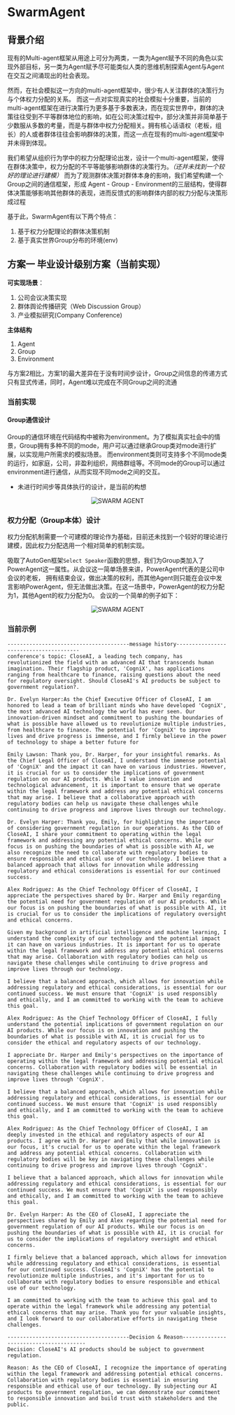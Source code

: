# SwarmAgent
## 背景介绍
现有的Multi-agent框架从用途上可分为两类，一类为Agent赋予不同的角色以实现外部目标，另一类为Agent赋予尽可能类似人类的思维机制探索Agent与Agent在交互之间涌现出的社会表现。 

然而，在社会模拟这一方向的multi-agent框架中，很少有人关注群体的决策行为与个体权力分配的关系。 而这一点对实现真实的社会模拟十分重要，当前的multi-agent框架在进行决策行为更多基于多数表决，而在现实世界中，群体的决策往往受到不平等群体地位的影响，如在公司决策过程中，部分决策并非简单基于少数服从多数的考量，而是与群体中权力分配相关。拥有核心话语权（老板，组长）的人或者群体往往会影响群体的决策，而这一点在现有的multi-agent框架中并未得到体现。

我们希望从组织行为学中的权力分配理论出发，设计一个multi-agent框架，使得在群体决策中，权力分配的不平等能够影响群体的决策行为。_（还并未找到一个较好的理论进行建模）_
而为了观测群体决策对群体本身的影响，我们希望构建一个Group之间的通信框架，形成 Agent - Group - Environment的三层结构，使得群体决策能够影响其他群体的表现，进而反馈式的影响群体内部的权力分配与决策形成过程

基于此，SwarmAgent有以下两个特点：
1. 基于权力分配理论的群体决策机制
2. 基于真实世界Group分布的环境(env)

## 方案一 毕业设计级别方案（当前实现）

**可实现场景**：
1. 公司会议决策实现
2. 群体舆论传播研究（Web Discussion Group）
3. 产业模拟研究(Company Conference)

**主体结构**
1. Agent
2. Group
3. Environment

与方案2相比，方案1的最大差异在于没有时间步设计，Group之间信息的传递方式只有显式传递，同时，Agent难以完成在不同Group之间的流通

###  当前实现
####  Group通信设计
Group的通信环境在代码结构中被称为environment。为了模拟真实社会中的情景，Group拥有多种不同的mode，用户可以通过继承Group类对mode进行扩展，以实现用户所需求的模拟场景。
而environment类则可支持多个不同mode类的运行，如家庭，公司，非盈利组织，网络群组等。不同mode的Group可以通过environment进行通信，从而实现不同mode之间的交互。

- 未进行时间步等具体执行的设计，是当前的构想

<p align="center">
  <img src="src/environment.png" alt="SWARM AGENT" >
</p>

### 权力分配（Group本体）设计
权力分配机制需要一个可建模的理论作为基础，目前还未找到一个较好的理论进行建模，因此权力分配选用一个相对简单的机制实现。

吸取了AutoGen框架`Select Speaker`函数的思想，我们为Group类加入了PowerAgent这一属性。从会议这一简单场景来讲，PowerAgent代表的是公司中会议的老板，
拥有结束会议，做出决策的权利，而其他Agent则只能在会议中发言影响PowerAgent，但无法做出决策。在这一场景中，PowerAgent的权力分配为1，其他Agent的权力分配为0。
会议的一个简单的例子如下：


<p align="center">
  <img src="src/conference.drawio.png" alt="SWARM AGENT">
</p>

### 当前示例
```
---------------------------------------message history---------------------------------------
conference's topic: CloseAI, a leading tech company, has revolutionized the field with an advanced AI that transcends human imagination. Their flagship product, 'CogniX', has applications ranging from healthcare to finance, raising questions about the need for regulatory oversight. Should CloseAI's AI products be subject to government regulation?.

Dr. Evelyn Harper:As the Chief Executive Officer of CloseAI, I am honored to lead a team of brilliant minds who have developed 'CogniX', the most advanced AI technology the world has ever seen. Our innovation-driven mindset and commitment to pushing the boundaries of what is possible have allowed us to revolutionize multiple industries, from healthcare to finance. The potential for 'CogniX' to improve lives and drive progress is immense, and I firmly believe in the power of technology to shape a better future for

Emily Lawson: Thank you, Dr. Harper, for your insightful remarks. As the Chief Legal Officer of CloseAI, I understand the immense potential of 'CogniX' and the impact it can have on various industries. However, it is crucial for us to consider the implications of government regulation on our AI products. While I value innovation and technological advancement, it is important to ensure that we operate within the legal framework and address any potential ethical concerns that may arise. I believe that a collaborative approach with regulatory bodies can help us navigate these challenges while continuing to drive progress and improve lives through our technology.

Dr. Evelyn Harper: Thank you, Emily, for highlighting the importance of considering government regulation in our operations. As the CEO of CloseAI, I share your commitment to operating within the legal framework and addressing any potential ethical concerns. While our focus is on pushing the boundaries of what is possible with AI, we also recognize the need to collaborate with regulatory bodies to ensure responsible and ethical use of our technology. I believe that a balanced approach that allows for innovation while addressing regulatory and ethical considerations is essential for our continued success.

Alex Rodriguez: As the Chief Technology Officer of CloseAI, I appreciate the perspectives shared by Dr. Harper and Emily regarding the potential need for government regulation of our AI products. While our focus is on pushing the boundaries of what is possible with AI, it is crucial for us to consider the implications of regulatory oversight and ethical concerns.

Given my background in artificial intelligence and machine learning, I understand the complexity of our technology and the potential impact it can have on various industries. It is important for us to operate within the legal framework and address any potential ethical concerns that may arise. Collaboration with regulatory bodies can help us navigate these challenges while continuing to drive progress and improve lives through our technology.

I believe that a balanced approach, which allows for innovation while addressing regulatory and ethical considerations, is essential for our continued success. We must ensure that 'CogniX' is used responsibly and ethically, and I am committed to working with the team to achieve this goal.

Alex Rodriguez: As the Chief Technology Officer of CloseAI, I fully understand the potential implications of government regulation on our AI products. While our focus is on innovation and pushing the boundaries of what is possible with AI, it is crucial for us to consider the ethical and regulatory aspects of our technology.

I appreciate Dr. Harper and Emily's perspectives on the importance of operating within the legal framework and addressing potential ethical concerns. Collaboration with regulatory bodies will be essential in navigating these challenges while continuing to drive progress and improve lives through 'CogniX'.

I believe that a balanced approach, which allows for innovation while addressing regulatory and ethical considerations, is essential for our continued success. We must ensure that 'CogniX' is used responsibly and ethically, and I am committed to working with the team to achieve this goal.

Alex Rodriguez: As the Chief Technology Officer of CloseAI, I am deeply invested in the ethical and regulatory aspects of our AI products. I agree with Dr. Harper and Emily that while innovation is our focus, it's crucial for us to operate within the legal framework and address any potential ethical concerns. Collaboration with regulatory bodies will be key in navigating these challenges while continuing to drive progress and improve lives through 'CogniX'.

I believe that a balanced approach, which allows for innovation while addressing regulatory and ethical considerations, is essential for our continued success. We must ensure that 'CogniX' is used responsibly and ethically, and I am committed to working with the team to achieve this goal.

Dr. Evelyn Harper: As the CEO of CloseAI, I appreciate the perspectives shared by Emily and Alex regarding the potential need for government regulation of our AI products. While our focus is on pushing the boundaries of what is possible with AI, it is crucial for us to consider the implications of regulatory oversight and ethical concerns.

I firmly believe that a balanced approach, which allows for innovation while addressing regulatory and ethical considerations, is essential for our continued success. CloseAI's 'CogniX' has the potential to revolutionize multiple industries, and it's important for us to collaborate with regulatory bodies to ensure responsible and ethical use of our technology.

I am committed to working with the team to achieve this goal and to operate within the legal framework while addressing any potential ethical concerns that may arise. Thank you for your valuable insights, and I look forward to our collaborative efforts in navigating these challenges.

---------------------------------------Decision & Reason---------------------------------------
Decision: CloseAI's AI products should be subject to government regulation.

Reason: As the CEO of CloseAI, I recognize the importance of operating within the legal framework and addressing potential ethical concerns. Collaboration with regulatory bodies is essential in ensuring responsible and ethical use of our technology. By subjecting our AI products to government regulation, we can demonstrate our commitment to responsible innovation and build trust with stakeholders and the public.

```